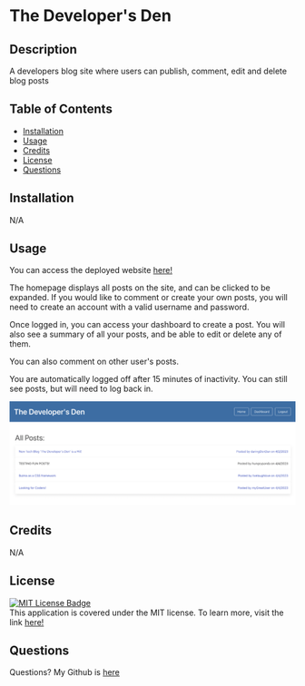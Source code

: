 # The Developer's Den

## Description
A developers blog site where users can publish, comment, edit and delete blog posts

## Table of Contents
* [Installation](#installation)
* [Usage](#usage)
* [Credits](#credits)
* [License](#license)
* [Questions](#questions)

## Installation
N/A

## Usage
You can access the deployed website [here!]()

The homepage displays all posts on the site, and can be clicked to be expanded. If you would like to comment or create your own posts, you will need to create an account with a valid username and password.

Once logged in, you can access your dashboard to create a post. You will also see a summary of all your posts, and be able to edit or delete any of them. 

You can also comment on other user's posts.

You are automatically logged off after 15 minutes of inactivity. You can still see posts, but will need to log back in.

![developers-den-demo](./public/images/developers-den.png)

## Credits
N/A

## License
[![MIT License Badge](https://img.shields.io/badge/License-MIT-yellow.svg)](https://opensource.org/licenses/MIT) <br>
This application is covered under the MIT license. To learn more, visit the link [here!](https://opensource.org/licenses/MIT)

## Questions
Questions? My Github is [here](https://github.com/phoenixouyang)
